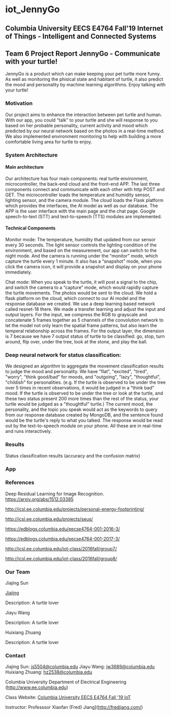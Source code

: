 # iot_JennyGo


## Columbia University EECS E4764 Fall'19 Internet of Things - Intelligent and Connected Systems

## Team 6 Project Report  JennyGo - Communicate with your turtle!


JennyGo is a product which can make keeping your pet turtle more funny. 
As well as monitoring the phisical state and habitant of turtle, it also predict the mood and personality by machine learning algorithms.
Enjoy talking with your turtle!


### Motivation


Our project aims to enhance the interaction between pet turtle and human. 
With our app, you could “talk” to your turtle and she will response to you based on her probable personality, current activity and mood which predicted by our neural network based on the photos in a real-time method. 
We also implemented environment monitoring to help with building a more comfortable living area for turtle to enjoy. 


### System Architecture

#### Main architecture

Our architecture has four main components: real turtle environment, microcontroller, the back-end cloud and the front-end APP. 
The last three components connect and communicate with each other with http POST and GET. 
The microcontroller loads the temperature and humidity sensor, lighting sensor, and the camera module. 
The cloud loads the Flask platform which provides the interfaces, the AI model as well as our database. 
The APP is the user interface with the main page and the chat page. 
Google speech-to-text (STT) and text-to-speech (TTS) modules are implemented.


#### Technical Components

Monitor mode: 
The temperature, humidity that updated from our sensor every 30 seconds. 
The light sensor controls the lighting condition of the environment, and based on the measurement, our app can switch to the night mode. 
And the camera is running under the “monitor” mode, which capture the turtle every 1 minute. 
It also has a “snapshot” mode, when you click the camera icon, it will provide a snapshot and display on your phone immediately.

Chat mode: 
When you speak to the turtle, it will post a signal to the chip, and switch the camera to a “capture” mode, which would rapidly capture the turtle movements. 
The photos would be sent to the cloud. We hold a flask platform on the cloud, which connect to our AI model and the response database we created. 
We use a deep learning based network called resnet-18 there. We made a transfer learning and adjust the input and output layers. 
For the input, we compress the RGB to grayscale and concatenate 5 frames together as 5 channels of the convolution network to let the model not only learn the spatial frame patterns, but also learn the temperal relationship across the frames. 
For the output layer, the dimension is 7 because we have 7 output status of turtle to be classified: go, stop, turn around, flip over, under the tree, look at the stone, and play the ball.

							
### Deep neural network for status classification:
		
We designed an algorithm to aggregate the movement classification results to judge the mood and personality. 
We have "flat", "excited", "tired", "worry", "think good/bad" for moods, and "outgoing", "lazy", "thoughtful", "childish" for personalities. 
(e.g. If the turtle is observed to be under the tree over 5 times in recent observations, it would be judged in a "think bad" mood. 
If the turtle is observed to be under the tree or look at the turtle, and these two status present 200 more times than the rest of the status, your turtle would be judged as a "thoughtful" turtle.) 
The current mood, the personality, and the topic you speak would act as the keywords to query from our response database created by MongoDB, and the sentence found would be the turtle's reply to what you talked. 
The response would be read out by the text-to-speech module on your phone. All these are in real-time and runs interactively.



### Results

Status classification results (accuracy and the confusion matrix)

### App

### References


Deep Residual Learning for Image Recognition. https://arxiv.org/abs/1512.03385

http://icsl.ee.columbia.edu/projects/personal-energy-footprinting/

http://icsl.ee.columbia.edu/projects/seus/

https://edblogs.columbia.edu/eecse4764-001-2016-3/

https://edblogs.columbia.edu/eecse4764-001-2017-3/

http://icsl.ee.columbia.edu/iot-class/2016fall/group7/

http://icsl.ee.columbia.edu/iot-class/2016fall/group8/

					


### Our Team


Jiajing Sun

[Jiajing](C:\Users\jjswi\Downloads\project_website\images\pic02.jpg) 

Description: A turtle lover


Jiayu Wang

Description: A turtle lover

		
Huixiang Zhuang

Description: A turtle lover

		

### Contact

Jiajing Sun: js5504@columbia.edu
Jiayu Wang: jw3689@columbia.edu
Huixiang Zhuang: hz2538@columbia.edu


Columbia University Department of Electrical Engineering (http://www.ee.columbia.edu)

Class Website:
[Columbia University EECS E4764 Fall '19 IoT](https://edblogs.columbia.edu/eecs4764-001-2019-3/)

Instructor: Professsor Xiaofan (Fred) Jiang](http://fredjiang.com/)

